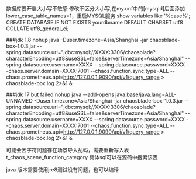 数据库要开启大小写不敏感
修改不区分大小写,在my.cnf中的[mysqld]后面添加lower_case_table_names=1，重启MYSQL服务
show variables like '%case%';
CREATE DATABASE IF NOT EXISTS yourdbname DEFAULT CHARSET utf8 COLLATE utf8_general_ci;

###jdk 1.8
nohup java -Duser.timezone=Asia/Shanghai -jar chaosblade-box-1.0.3.jar --spring.datasource.url="jdbc:mysql://XXXX:3306/chaosblade?characterEncoding=utf8&useSSL=false&serverTimezone=Asia/Shanghai" --spring.datasource.username=XXXX --spring.datasource.password=XXXX --chaos.server.domain=XXXX:7001 --chaos.function.sync.type=ALL  --chaos.prometheus.api=http://127.0.0.1:9090/api/v1/query_range > chaosblade-box.log 2>&1 &

###jdk 17 but failed
nohup java --add-opens java.base/java.lang=ALL-UNNAMED -Duser.timezone=Asia/Shanghai -jar chaosblade-box-1.0.3.jar --spring.datasource.url="jdbc:mysql://XXXX:3306/chaosblade?characterEncoding=utf8&useSSL=false&serverTimezone=Asia/Shanghai" --spring.datasource.username=XXXX --spring.datasource.password=XXXX --chaos.server.domain=XXXX:7001 --chaos.function.sync.type=ALL  --chaos.prometheus.api=http://127.0.0.1:9090/api/v1/query_range > chaosblade-box.log 2>&1 &


可能会因字符问题存在场景导入乱码，需要重新写入表t_chaos_scene_function_category
具体sql可以在源码中搜索该表

java 版本需要使用jre8测试没有问题，也可以编译

